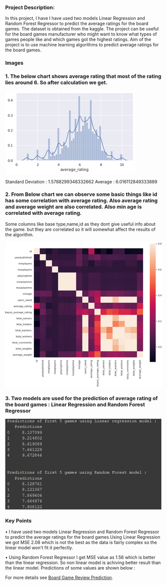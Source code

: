 ### Project Description:
In this project, I have I have used two models Linear Regression and Random Forest Regressor to predict the average ratings for the board games. The dataset is obtained from the kaggle. The project can be useful for the board games manufacturer who might want to know what types of games people like and which games got the highest ratings. Aim of the project is to use machine learning algorithms to predict average ratings for the board games.

### Images

### 1. The below chart shows average rating that most of the rating lies around 6. So after calculation we get.
![](images/bgr_pic_2.png)<br/>

Standard Deviation :  1.5788299348332662
Average :  6.016112849333889


### 2. From Below chart we can observe some basic things like id has some correlation with average rating. Also average rating and average weight are also correlated. Also min age is correlated with average rating.

Some columns like base type,name,id as they dont give useful info about the game. but they are correlated so it will somewhat affect the results of the algorithm.

![](images/bgr_pic_3.png)<br/>


### 3. Two models are used for the prediction of average rating of the board games : Linear Regression and Random Forest Regressor

![](images/bgr_pic_4.png)<br/>


### Key Points

• I have used two models Linear Regression and Random Forest Regressor to predict the average ratings for the board games.Using Linear Regression we got MSE 2.08 which is not the best as the data is fairly complex so the linear model won't fit it perfectly.

• Using Random Forest Regressor I get MSE value as 1.56 which is better than the linear regression. So non linear model is achiving better result than the linear model. Predictions of some values are shown below :





For more details see [Board Game Review Prediction](https://github.com/smit-collab/Board-games-prediction).




